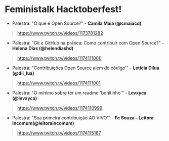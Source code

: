 # Feministalk Hacktoberfest!

- Palestra: "O que é Open Source?" - **Camila Maia (@cmaiacd)**
> https://www.twitch.tv/videos/1173781282
 - Palestra: "Git e GitHub na prática: Como contribuir com Open Source?" - **Helena Dias (@helendiashd)**
> https://www.twitch.tv/videos/1174111000
 - Palestra: "Contribuições  Open Source além do código'" - **Letícia Dilua (@dii_lua)**
> https://www.twitch.tv/videos/1174111001
 - Palestra: "O mínimo sobre ter um readme 'bonitinho'" - **Levxyca (@levxyca)**
> https://www.twitch.tv/videos/1174110999
 - Palestra: "Sua primeira contribuição AO VIVO'" - **Fe Souza - Leitora Incomum(@leitoraincomum)**
> https://www.twitch.tv/videos/1174115187
